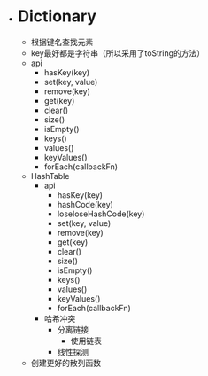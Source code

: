 + # Dictionary
  + 根据键名查找元素
  + key最好都是字符串（所以采用了toString的方法）
  + api
    + hasKey(key)
    + set(key, value)
    + remove(key)
    + get(key)
    + clear()
    + size()
    + isEmpty()
    + keys()
    + values()
    + keyValues()
    + forEach(callbackFn)
  + HashTable
    + api
      + hasKey(key)
      + hashCode(key)
      + loseloseHashCode(key)
      + set(key, value)
      + remove(key)
      + get(key)
      + clear()
      + size()
      + isEmpty()
      + keys()
      + values()
      + keyValues()
      + forEach(callbackFn)
    + 哈希冲突
      + 分离链接
        + 使用链表
      + 线性探测
  + 创建更好的散列函数